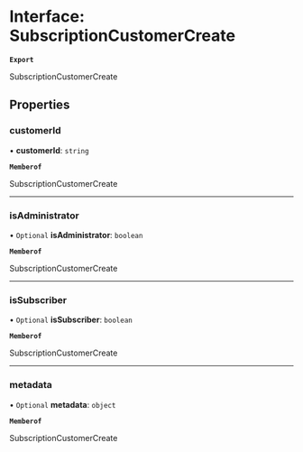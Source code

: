 # Interface: SubscriptionCustomerCreate

**`Export`**

SubscriptionCustomerCreate

## Properties

### customerId

• **customerId**: `string`

**`Memberof`**

SubscriptionCustomerCreate

___

### isAdministrator

• `Optional` **isAdministrator**: `boolean`

**`Memberof`**

SubscriptionCustomerCreate

___

### isSubscriber

• `Optional` **isSubscriber**: `boolean`

**`Memberof`**

SubscriptionCustomerCreate

___

### metadata

• `Optional` **metadata**: `object`

**`Memberof`**

SubscriptionCustomerCreate
